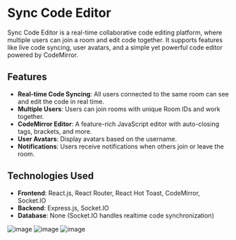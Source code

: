 # Sync Code Editor

Sync Code Editor is a real-time collaborative code editing platform, where multiple users can join a room and edit code together. It supports features like live code syncing, user avatars, and a simple yet powerful code editor powered by CodeMirror.

## Features

- **Real-time Code Syncing**: All users connected to the same room can see and edit the code in real time.
- **Multiple Users**: Users can join rooms with unique Room IDs and work together.
- **CodeMirror Editor**: A feature-rich JavaScript editor with auto-closing tags, brackets, and more.
- **User Avatars**: Display avatars based on the username.
- **Notifications**: Users receive notifications when others join or leave the room.

## Technologies Used

- **Frontend**: React.js, React Router, React Hot Toast, CodeMirror, Socket.IO
- **Backend**: Express.js, Socket.IO
- **Database**: None (Socket.IO handles realtime code synchronization)

![image](https://github.com/user-attachments/assets/a44f0b49-7b75-4a45-8899-8bc2de391890)
![image](https://github.com/user-attachments/assets/7def85a5-5f41-4f1c-97a8-c20338ec9019)
![image](https://github.com/user-attachments/assets/53972100-40de-40bc-9f56-7f1f19e15c52)


